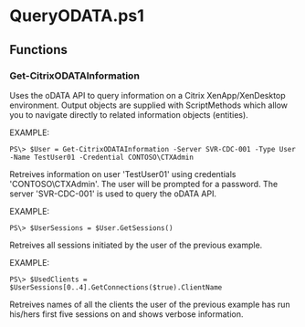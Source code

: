 # QueryODATA.ps1
## Functions
### Get-CitrixODATAInformation
Uses the oDATA API to query information on a Citrix XenApp/XenDesktop environment.
Output objects are supplied with ScriptMethods which allow you to navigate directly to
related information objects (entities).

EXAMPLE:

`PS\> $User = Get-CitrixODATAInformation -Server SVR-CDC-001 -Type User -Name TestUser01 -Credential CONTOSO\CTXAdmin`

 Retreives information on user 'TestUser01' using credentials 'CONTOSO\CTXAdmin'. The user will be
 prompted for a password. The server 'SVR-CDC-001' is used to query the oDATA API.
 
EXAMPLE:

`PS\> $UserSessions = $User.GetSessions()`

Retreives all sessions initiated by the user of the previous example.

EXAMPLE:

`PS\> $UsedClients = $UserSessions[0..4].GetConnections($true).ClientName`

Retreives names of all the clients the user of the previous example has run his/hers first five sessions on and shows verbose information.
